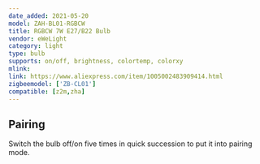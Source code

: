 ```yaml
---
date_added: 2021-05-20
model: ZAH-BL01-RGBCW
title: RGBCW 7W E27/B22 Bulb
vendor: eWeLight 
category: light
type: bulb
supports: on/off, brightness, colortemp, colorxy
mlink: 
link: https://www.aliexpress.com/item/1005002483909414.html
zigbeemodel: ['ZB-CL01']
compatible: [z2m,zha]
---
```


## Pairing
Switch the bulb off/on five times in quick succession to put it into pairing mode.
